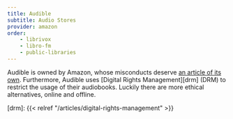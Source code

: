 ```yaml
---
title: Audible
subtitle: Audio Stores
provider: amazon
order:
    - librivox
    - libro-fm
    - public-libraries
---
```


Audible is owned by Amazon, whose misconducts deserve [an article of its own][amazon-criticism]. Furthermore, Audible uses [Digital Rights Management][drm] (DRM) to restrict the usage of their audiobooks. Luckily there are more ethical alternatives, online and offline.

[amazon-criticism]: https://en.wikipedia.org/wiki/Criticism_of_Amazon
[drm]: {{< relref "/articles/digital-rights-management" >}}